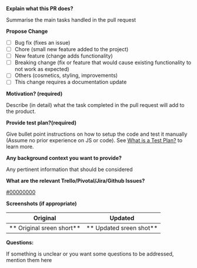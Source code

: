 **Explain what this PR does?**

Summarise the main tasks handled in the pull request

**Propose Change**

- [ ] Bug fix (fixes an issue)
- [ ] Chore (small new feature added to the project)
- [ ] New feature (change adds functionality)
- [ ] Breaking change (fix or feature that would cause existing functionality to not work as expected)
- [ ] Others (cosmetics, styling, improvements)
- [ ] This change requires a documentation update

**Motivation? (required)**

Describe (in detail) what the task completed in the pull request will add to the product.

**Provide test plan?(required)**

Give bullet point instructions on how to setup the code and test it manually (Assume no prior experience on JS or code). See [What is a Test Plan?][1] to learn more.

**Any background context you want to provide?**

Any pertinent information that should be considered

**What are the relevant Trello/Pivotal/Jira/Github Issues?**

[#00000000](https://www.pivotaltracker.com/story/show/00000000)

**Screenshots (if appropriate)**

Original                   |     Updated
:--------------------------:|:-------------------------------:
** Original sreen short**   |** Updated sreen shot**

**Questions:**

If something is unclear or you want some questions to be addressed, mention them here

[1]: https://medium.com/@martinkonicek/what-is-a-test-plan-8bfc840ec171#.y9lcuqqi9
